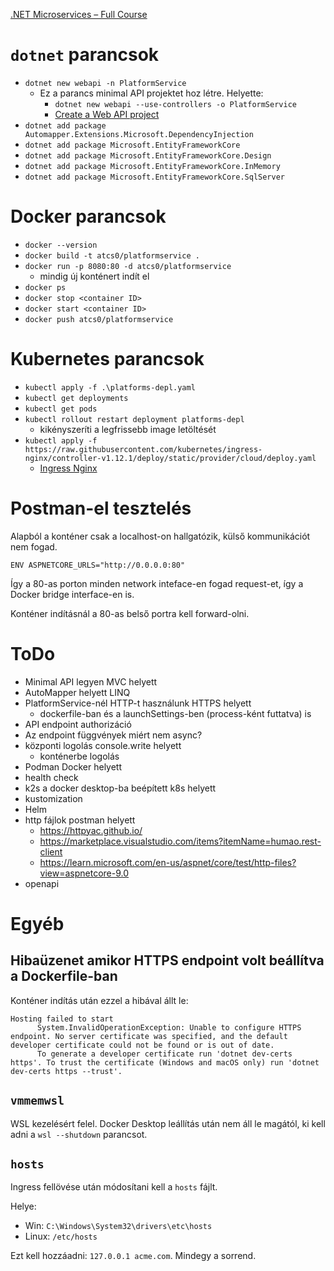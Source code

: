 [.NET Microservices – Full Course](https://www.youtube.com/watch?v=DgVjEo3OGBI&ab_channel=LesJackson)

# `dotnet` parancsok

- `dotnet new webapi -n PlatformService`
    - Ez a parancs minimal API projektet hoz létre. Helyette:
        - `dotnet new webapi --use-controllers -o PlatformService`
        - [Create a Web API project](https://learn.microsoft.com/en-us/aspnet/core/tutorials/first-web-api?view=aspnetcore-9.0&tabs=visual-studio-code#create-a-web-api-project)
- `dotnet add package Automapper.Extensions.Microsoft.DependencyInjection`
- `dotnet add package Microsoft.EntityFrameworkCore`
- `dotnet add package Microsoft.EntityFrameworkCore.Design`
- `dotnet add package Microsoft.EntityFrameworkCore.InMemory`
- `dotnet add package Microsoft.EntityFrameworkCore.SqlServer`

# Docker parancsok

- `docker --version`
- `docker build -t atcs0/platformservice .`
- `docker run -p 8080:80 -d atcs0/platformservice`
    - mindig új konténert indít el
- `docker ps`
- `docker stop <container ID>`
- `docker start <container ID>`
- `docker push atcs0/platformservice`

# Kubernetes parancsok

- `kubectl apply -f .\platforms-depl.yaml`
- `kubectl get deployments`
- `kubectl get pods`
- `kubectl rollout restart deployment platforms-depl`
    - kikényszeríti a legfrissebb image letöltését
- `kubectl apply -f https://raw.githubusercontent.com/kubernetes/ingress-nginx/controller-v1.12.1/deploy/static/provider/cloud/deploy.yaml`
    - [Ingress Nginx](https://kubernetes.github.io/ingress-nginx/deploy/)

# Postman-el tesztelés

Alapból a konténer csak a localhost-on hallgatózik, külső kommunikációt nem fogad.

```docker
ENV ASPNETCORE_URLS="http://0.0.0.0:80"
```

Így a 80-as porton minden network inteface-en fogad request-et, így a Docker bridge interface-en is.

Konténer indításnál a 80-as belső portra kell forward-olni.

# ToDo

- Minimal API legyen MVC helyett
- AutoMapper helyett LINQ
- PlatformService-nél HTTP-t használunk HTTPS helyett
    - dockerfile-ban és a launchSettings-ben (process-ként futtatva) is
- API endpoint authorizáció
- Az endpoint függvények miért nem async?
- központi logolás console.write helyett
    - konténerbe logolás
- Podman Docker helyett
- health check
- k2s a docker desktop-ba beépített k8s helyett
- kustomization
- Helm
- http fájlok postman helyett
    - https://httpyac.github.io/
    - https://marketplace.visualstudio.com/items?itemName=humao.rest-client
    - https://learn.microsoft.com/en-us/aspnet/core/test/http-files?view=aspnetcore-9.0
- openapi

# Egyéb

## Hibaüzenet amikor HTTPS endpoint volt beállítva a Dockerfile-ban

Konténer indítás után ezzel a hibával állt le:

```
Hosting failed to start
      System.InvalidOperationException: Unable to configure HTTPS endpoint. No server certificate was specified, and the default developer certificate could not be found or is out of date.
      To generate a developer certificate run 'dotnet dev-certs https'. To trust the certificate (Windows and macOS only) run 'dotnet dev-certs https --trust'.
```

## `vmmemwsl`

WSL kezelésért felel. Docker Desktop leállítás után nem áll le magától, ki kell adni a `wsl --shutdown` parancsot.

## `hosts`

Ingress fellövése után módosítani kell a `hosts` fájlt. 

Helye:
- Win: `C:\Windows\System32\drivers\etc\hosts`
- Linux: `/etc/hosts`

Ezt kell hozzáadni: `127.0.0.1 acme.com`. Mindegy a sorrend. 